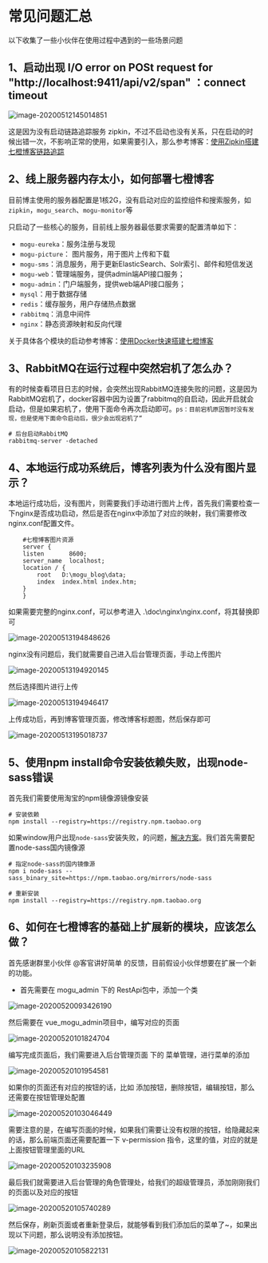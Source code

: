 # 常见问题汇总

以下收集了一些小伙伴在使用过程中遇到的一些场景问题

## 1、启动出现 I/O error on POSt request for "http://localhost:9411/api/v2/span" ：connect timeout

![image-20200512145014851](images/image-20200512145014851.png)

这是因为没有启动链路追踪服务 zipkin，不过不启动也没有关系，只在启动的时候出错一次，不影响正常的使用，如果需要引入，那么参考博客：[使用Zipkin搭建七橙博客链路追踪](http://moguit.cn/#/info?blogUid=35bd93cabc08611c7f74ce4564753ef9)

## 2、线上服务器内存太小，如何部署七橙博客

目前博主使用的服务器配置是1核2G，没有启动对应的监控组件和搜索服务，如 `zipkin`，`mogu_search`、`mogu-monitor`等

只启动了一些核心的服务，目前线上服务器最低要求需要的配置清单如下：

- `mogu-eureka`：服务注册与发现
- `mogu-picture`： 图片服务，用于图片上传和下载
- `mogu-sms`：消息服务，用于更新ElasticSearch、Solr索引、邮件和短信发送
- `mogu-web`：管理端服务，提供admin端API接口服务；
- `mogu-admin`：门户端服务，提供web端API接口服务；
- `mysql`：用于数据存储
- `redis`：缓存服务，用户存储热点数据
- `rabbitmq`：消息中间件
- `nginx`：静态资源映射和反向代理

关于具体各个模块的启动参考博客：[使用Docker快速搭建七橙博客](http://www.moguit.cn/#/info?blogUid=ab8377106a0d4b9f8d66131e4312c69e)

## 3、RabbitMQ在运行过程中突然宕机了怎么办？

有的时候查看项目日志的时候，会突然出现RabbitMQ连接失败的问题，这是因为RabbitMQ宕机了，docker容器中因为设置了rabbitmq的自启动，因此开启就会启动，但是如果宕机了，使用下面命令再次启动即可。`ps：目前宕机原因暂时没有发现，但是使用下面命令启动后，很少会出现宕机了“`

```
# 后台启动RabbitMQ
rabbitmq-server -detached
```

## 4、本地运行成功系统后，博客列表为什么没有图片显示？

本地运行成功后，没有图片，则需要我们手动进行图片上传，首先我们需要检查一下nginx是否成功启动，然后是否在nginx中添加了对应的映射，我们需要修改nginx.conf配置文件。

```
	#七橙博客图片资源
	server {
	listen       8600;
	server_name  localhost;	
	location / {
		root   D:\mogu_blog\data;
		index  index.html index.htm;
	}
	}
```

如果需要完整的nginx.conf，可以参考进入 .\doc\nginx\nginx.conf，将其替换即可

![image-20200513194848626](images/image-20200513194848626.png)

nginx没有问题后，我们就需要自己进入后台管理页面，手动上传图片

![image-20200513194920145](images/image-20200513194920145.png)

然后选择图片进行上传

![image-20200513194946417](images/image-20200513194946417.png)

上传成功后，再到博客管理页面，修改博客标题图，然后保存即可

![image-20200513195018737](images/image-20200513195018737.png)

## 5、使用npm install命令安装依赖失败，出现node-sass错误

首先我们需要使用淘宝的npm镜像源镜像安装

```
# 安装依赖
npm install --registry=https://registry.npm.taobao.org
```

如果window用户出现`node-sass`安装失败，的问题，[解决方案](https://github.com/PanJiaChen/vue-element-admin/issues/24)。我们首先需要配置node-sass国内镜像源

```
# 指定node-sass的国内镜像源
npm i node-sass --sass_binary_site=https://npm.taobao.org/mirrors/node-sass

# 重新安装
npm install --registry=https://registry.npm.taobao.org
```



## 6、如何在七橙博客的基础上扩展新的模块，应该怎么做？

首先感谢群里小伙伴 @客官讲好简单 的反馈，目前假设小伙伴想要在扩展一个新的功能。

- 首先需要在 mogu_admin 下的 RestApi包中，添加一个类

![image-20200520093426190](images/image-20200520093426190.png)



然后需要在 vue_mogu_admin项目中，编写对应的页面

![image-20200520101824704](images/image-20200520101824704.png)

编写完成页面后，我们需要进入后台管理页面 下的 菜单管理，进行菜单的添加

![image-20200520101954581](images/image-20200520101954581.png)



如果你的页面还有对应的按钮的话，比如 添加按钮，删除按钮，编辑按钮，那么还需要在按钮管理处配置

![image-20200520103046449](images/image-20200520103046449.png)

需要注意的是，在编写页面的时候，如果我们需要让没有权限的按钮，给隐藏起来的话，那么前端页面还需要配置一下 v-permission 指令，这里的值，对应的就是上面按钮管理里面的URL

![image-20200520103235908](images/image-20200520103235908.png)

最后我们就需要进入后台管理的角色管理处，给我们的超级管理员，添加刚刚我们的页面以及对应的按钮

![image-20200520105740289](images/image-20200520105740289.png)

然后保存，刷新页面或者重新登录后，就能够看到我们添加后的菜单了~，如果出现以下问题，那么说明没有添加按钮。

![image-20200520105822131](images/image-20200520105822131.png)